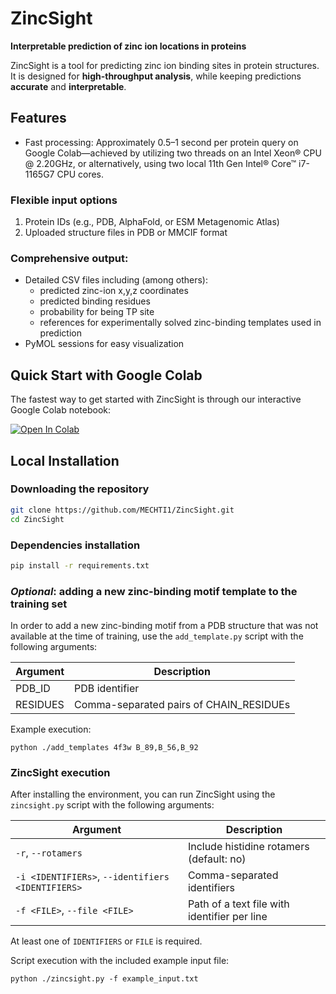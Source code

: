 ZincSight
=========
**Interpretable prediction of zinc ion locations in proteins**

ZincSight is a tool for predicting zinc ion binding sites in protein structures. It is designed for **high-throughput analysis**, while keeping predictions **accurate** and **interpretable**.  

## Features

- Fast processing: Approximately 0.5–1 second per protein query on Google Colab—achieved by utilizing two threads on an Intel Xeon® CPU @ 2.20GHz, or alternatively, using two local 11th Gen Intel® Core™ i7-1165G7 CPU cores.
### Flexible input options
1. Protein IDs (e.g., PDB, AlphaFold, or ESM Metagenomic Atlas) 
2. Uploaded structure files in PDB or MMCIF format

### Comprehensive output:
  - Detailed CSV files including (among others):
    * predicted zinc-ion x,y,z coordinates
    * predicted binding residues
    * probability for being TP site
    * references for experimentally solved zinc-binding templates used in prediction
  - PyMOL sessions for easy visualization

## Quick Start with Google Colab
The fastest way to get started with ZincSight is through our interactive Google Colab notebook:

[![Open In Colab](https://colab.research.google.com/assets/colab-badge.svg)](https://colab.research.google.com/github/MECHTI1/ZincSight/blob/master/ZincSight.ipynb)

## Local Installation

### Downloading the repository
```bash
git clone https://github.com/MECHTI1/ZincSight.git
cd ZincSight
```

### Dependencies installation
```bash
pip install -r requirements.txt
```

### ***Optional***: adding a new zinc-binding motif template to the training set

In order to add a new zinc-binding motif from a PDB structure that was not available at the time of training, use the `add_template.py` script with the following arguments:

| Argument | Description                             |
|----------|-----------------------------------------|
| PDB_ID   | PDB identifier                          |
| RESIDUES | Comma-separated pairs of CHAIN_RESIDUEs |

Example execution:
```shell
python ./add_templates 4f3w B_89,B_56,B_92
```

### ZincSight execution

After installing the environment, you can run ZincSight using the `zincsight.py` script with the following arguments:

| Argument                                          | Description                                  |
|---------------------------------------------------|----------------------------------------------|
| `-r`, `--rotamers`                                | Include histidine rotamers (default: no)     |
| `-i <IDENTIFIERs>`, `--identifiers <IDENTIFIERS>` | Comma-separated identifiers                  |
| `-f <FILE>`, `--file <FILE>`                      | Path of a text file with identifier per line |

At least one of `IDENTIFIERS` or `FILE` is required.

Script execution with the included example input file:
```shell
python ./zincsight.py -f example_input.txt
```
